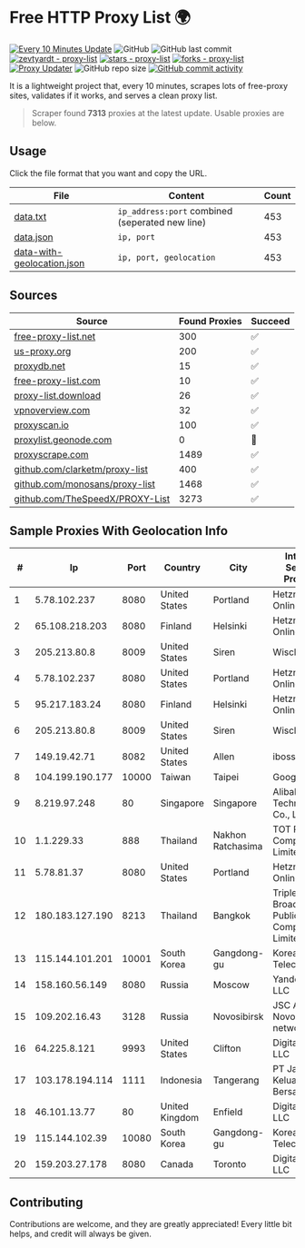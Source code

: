 
# Free HTTP Proxy List 🌍

[![Every 10 Minutes Update](https://github.com/mertguvencli/http-proxy-list/actions/workflows/main.yml/badge.svg?branch=main)](https://github.com/mertguvencli/http-proxy-list/actions/workflows/main.yml)
![GitHub](https://img.shields.io/github/license/mertguvencli/http-proxy-list)
![GitHub last commit](https://img.shields.io/github/last-commit/mertguvencli/http-proxy-list)
[![zevtyardt - proxy-list](https://img.shields.io/static/v1?label=zevtyardt&message=proxy-list&color=blue&logo=github)](https://github.com/zevtyardt/proxy-list "Go to GitHub repo")
[![stars - proxy-list](https://img.shields.io/github/stars/zevtyardt/proxy-list?style=social)](https://github.com/zevtyardt/proxy-list)
[![forks - proxy-list](https://img.shields.io/github/forks/zevtyardt/proxy-list?style=social)](https://github.com/zevtyardt/proxy-list)
[![Proxy Updater](https://github.com/zevtyardt/proxy-list/workflows/Proxy%20Updater/badge.svg)](https://github.com/zevtyardt/proxy-list/actions?query=workflow:"Proxy+Updater")
![GitHub repo size](https://img.shields.io/github/repo-size/zevtyardt/proxy-list)
[![GitHub commit activity](https://img.shields.io/github/commit-activity/m/zevtyardt/proxy-list?logo=commits)](https://github.com/zevtyardt/proxy-list/commits/main)

It is a lightweight project that, every 10 minutes, scrapes lots of free-proxy sites, validates if it works, and serves a clean proxy list.

> Scraper found **7313** proxies at the latest update. Usable proxies are below.

## Usage

Click the file format that you want and copy the URL.

|File|Content|Count|
|----|-------|-----|
|[data.txt](https://raw.githubusercontent.com/mertguvencli/http-proxy-list/main/proxy-list/data.txt)|`ip_address:port` combined (seperated new line)|453|
|[data.json](https://raw.githubusercontent.com/mertguvencli/http-proxy-list/main/proxy-list/data.json)|`ip, port`|453|
|[data-with-geolocation.json](https://raw.githubusercontent.com/mertguvencli/http-proxy-list/main/proxy-list/data-with-geolocation.json)|`ip, port, geolocation`|453|

## Sources

|Source|Found Proxies|Succeed|
|------|-------------|-------|
|[free-proxy-list.net](https://free-proxy-list.net)|300|✅|
|[us-proxy.org](https://www.us-proxy.org)|200|✅|
|[proxydb.net](http://proxydb.net)|15|✅|
|[free-proxy-list.com](https://free-proxy-list.com/?page=&port=&type%5B%5D=http&type%5B%5D=https&up_time=0&search=Search)|10|✅|
|[proxy-list.download](https://www.proxy-list.download/HTTP)|26|✅|
|[vpnoverview.com](https://vpnoverview.com/privacy/anonymous-browsing/free-proxy-servers)|32|✅|
|[proxyscan.io](https://www.proxyscan.io)|100|✅|
|[proxylist.geonode.com](https://proxylist.geonode.com/api/proxy-list?limit=300&page=1&sort_by=lastChecked&sort_type=desc&protocols=http,https)|0|🚫|
|[proxyscrape.com](https://api.proxyscrape.com/v2/?request=displayproxies&protocol=http&timeout=10000&country=all&ssl=all&anonymity=all)|1489|✅|
|[github.com/clarketm/proxy-list](https://raw.githubusercontent.com/clarketm/proxy-list/master/proxy-list-raw.txt)|400|✅|
|[github.com/monosans/proxy-list](https://raw.githubusercontent.com/monosans/proxy-list/main/proxies/http.txt)|1468|✅|
|[github.com/TheSpeedX/PROXY-List](https://raw.githubusercontent.com/TheSpeedX/PROXY-List/master/http.txt)|3273|✅|


## Sample Proxies With Geolocation Info

|#|Ip|Port|Country|City|Internet Service Provider|
|-|--|----|-------|----|-------------------------|
|1|5.78.102.237|8080|United States|Portland|Hetzner Online GmbH|
|2|65.108.218.203|8080|Finland|Helsinki|Hetzner Online GmbH|
|3|205.213.80.8|8009|United States|Siren|WiscNet|
|4|5.78.102.237|8080|United States|Portland|Hetzner Online GmbH|
|5|95.217.183.24|8080|Finland|Helsinki|Hetzner Online GmbH|
|6|205.213.80.8|8009|United States|Siren|WiscNet|
|7|149.19.42.71|8082|United States|Allen|iboss, inc|
|8|104.199.190.177|10000|Taiwan|Taipei|Google LLC|
|9|8.219.97.248|80|Singapore|Singapore|Alibaba (US) Technology Co., Ltd.|
|10|1.1.229.33|888|Thailand|Nakhon Ratchasima|TOT Public Company Limited|
|11|5.78.81.37|8080|United States|Portland|Hetzner Online GmbH|
|12|180.183.127.190|8213|Thailand|Bangkok|Triple T Broadband Public Company Limited|
|13|115.144.101.201|10001|South Korea|Gangdong-gu|Korea Telecom|
|14|158.160.56.149|8080|Russia|Moscow|Yandex.Cloud LLC|
|15|109.202.16.43|3128|Russia|Novosibirsk|JSC Avantel. Novosibirsk network|
|16|64.225.8.121|9993|United States|Clifton|DigitalOcean, LLC|
|17|103.178.194.114|1111|Indonesia|Tangerang|PT Jaringan Keluarga Bersama|
|18|46.101.13.77|80|United Kingdom|Enfield|DigitalOcean, LLC|
|19|115.144.102.39|10080|South Korea|Gangdong-gu|Korea Telecom|
|20|159.203.27.178|8080|Canada|Toronto|DigitalOcean, LLC|



## Contributing

Contributions are welcome, and they are greatly appreciated! Every
little bit helps, and credit will always be given.

